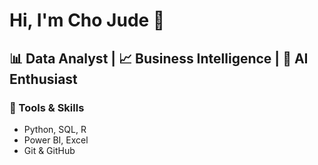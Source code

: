 # Hi, I'm Cho Jude 👋

## 📊 Data Analyst | 📈 Business Intelligence | 🤖 AI Enthusiast

### 🔧 Tools & Skills
- Python, SQL, R
- Power BI, Excel
- Git & GitHub
